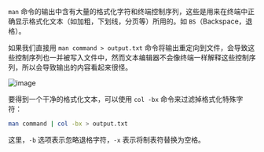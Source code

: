 `man` 命令的输出中含有大量的格式化字符和终端控制序列，这些是用来在终端中正确显示格式化文本（如加粗，下划线，分页等）所用的。如 `BS`（Backspace，退格）。

如果我们直接用 `man command > output.txt` 命令将输出重定向到文件，会导致这些控制序列也一并被写入文件中，然而文本编辑器不会像终端一样解释这些控制序列，所以会导致输出的内容看起来很怪。

![image](https://s2.loli.net/2024/07/07/mXyGHjxwFJKTeh4.png)

要得到一个干净的格式化文本，可以使用 `col -bx` 命令来过滤掉格式化特殊字符：

```sh
man command | col -bx > output.txt
```

这里，`-b` 选项表示忽略退格字符，`-x` 表示将制表符替换为空格。